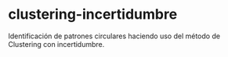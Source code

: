 # clustering-incertidumbre
Identificación de patrones circulares haciendo uso del método de Clustering con incertidumbre.
